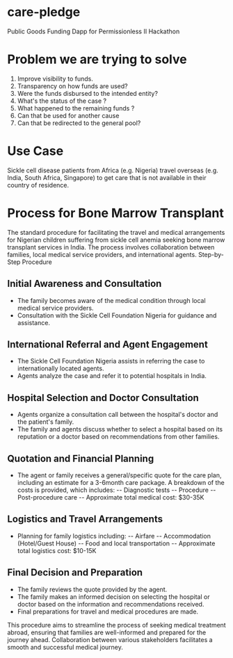 # care-pledge
Public Goods Funding Dapp for Permissionless II Hackathon

# Problem we are trying to solve
1. Improve visibility to funds.
2. Transparency on how funds are used?
3. Were the funds disbursed to the intended entity?
4. What's the status of the case ?
5. What happened to the remaining funds ?
6. Can that be used for another cause
7. Can that be redirected to the general pool?


# Use Case
Sickle cell disease patients from Africa (e.g. Nigeria) travel overseas (e.g. India, South Africa, Singapore) to get care that is not available in their country of residence.

# Process for Bone Marrow Transplant 
The standard procedure for facilitating the travel and medical arrangements for Nigerian children suffering from sickle cell anemia seeking bone marrow transplant services in India. The process involves collaboration between families, local medical service providers, and international agents.
Step-by-Step Procedure
## Initial Awareness and Consultation
- The family becomes aware of the medical condition through local medical service providers.
- Consultation with the Sickle Cell Foundation Nigeria for guidance and assistance.
## International Referral and Agent Engagement
- The Sickle Cell Foundation Nigeria assists in referring the case to internationally located agents.
- Agents analyze the case and refer it to potential hospitals in India.
## Hospital Selection and Doctor Consultation
- Agents organize a consultation call between the hospital's doctor and the patient's family.
- The family and agents discuss whether to select a hospital based on its reputation or a doctor based on recommendations from other families.
## Quotation and Financial Planning
- The agent or family receives a general/specific quote for the care plan, including an estimate for a 3-6month care package.
A breakdown of the costs is provided, which includes:
-- Diagnostic tests
-- Procedure
-- Post-procedure care
-- Approximate total medical cost: $30-35K
## Logistics and Travel Arrangements
- Planning for family logistics including:
-- Airfare
-- Accommodation (Hotel/Guest House)
-- Food and local transportation
-- Approximate total logistics cost: $10-15K
## Final Decision and Preparation
- The family reviews the quote provided by the agent.
- The family makes an informed decision on selecting the hospital or doctor based on the information and recommendations received.
- Final preparations for travel and medical procedures are made.

This procedure aims to streamline the process of seeking medical treatment abroad, ensuring that families are well-informed and prepared for the journey ahead. Collaboration between various stakeholders facilitates a smooth and successful medical journey.


   
